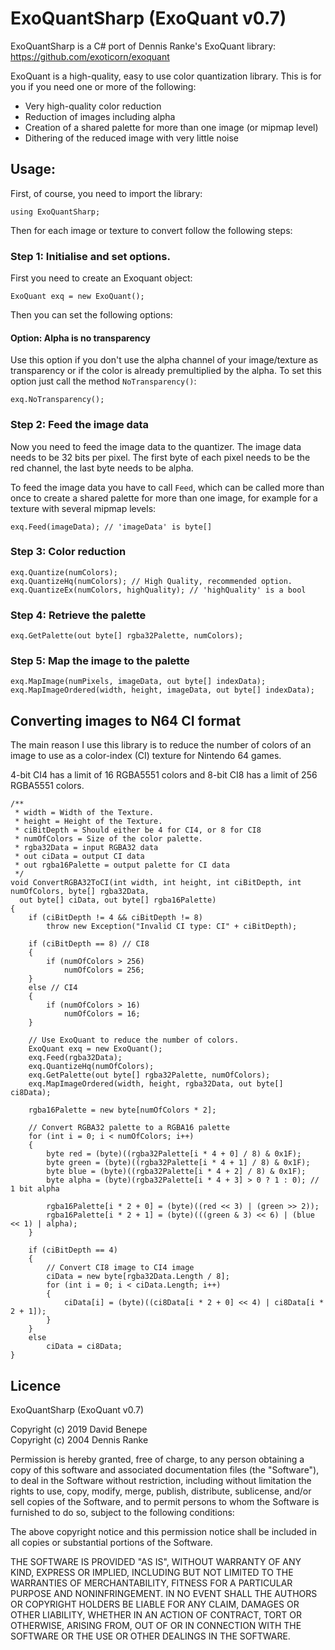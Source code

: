 # ExoQuantSharp (ExoQuant v0.7)

ExoQuantSharp is a C# port of Dennis Ranke's ExoQuant library: https://github.com/exoticorn/exoquant

ExoQuant is a high-quality, easy to use color quantization library. This is for you if you need one or more of the following:

* Very high-quality color reduction
* Reduction of images including alpha
* Creation of a shared palette for more than one image (or mipmap level)
* Dithering of the reduced image with very little noise

## Usage:

First, of course, you need to import the library:

    using ExoQuantSharp;

Then for each image or texture to convert follow the following steps:

### Step 1: Initialise and set options.

First you need to create an Exoquant object:

    ExoQuant exq = new ExoQuant();

Then you can set the following options:

#### Option: Alpha is no transparency

Use this option if you don't use the alpha channel of your image/texture as transparency or if the color is already premultiplied by the alpha. To set this option just call the method `NoTransparency()`:

    exq.NoTransparency();

### Step 2: Feed the image data

Now you need to feed the image data to the quantizer. The image data needs to be 32 bits per pixel. The first byte of each pixel needs to be the red channel, the last byte needs to be alpha.

To feed the image data you have to call `Feed`, which can be called more than once to create a shared palette for more than one image, for example for a texture with several mipmap levels:

    exq.Feed(imageData); // 'imageData' is byte[]

### Step 3: Color reduction

    exq.Quantize(numColors);
    exq.QuantizeHq(numColors); // High Quality, recommended option.
    exq.QuantizeEx(numColors, highQuality); // 'highQuality' is a bool

### Step 4: Retrieve the palette

    exq.GetPalette(out byte[] rgba32Palette, numColors);

### Step 5: Map the image to the palette

    exq.MapImage(numPixels, imageData, out byte[] indexData);
    exq.MapImageOrdered(width, height, imageData, out byte[] indexData);

## Converting images to N64 CI format

The main reason I use this library is to reduce the number of colors of an image to use as a color-index (CI) texture for Nintendo 64 games. 

4-bit CI4 has a limit of 16 RGBA5551 colors and 8-bit CI8 has a limit of 256 RGBA5551 colors.

    /**
     * width = Width of the Texture.
     * height = Height of the Texture.
     * ciBitDepth = Should either be 4 for CI4, or 8 for CI8
     * numOfColors = Size of the color palette.
     * rgba32Data = input RGBA32 data
     * out ciData = output CI data
     * out rgba16Palette = output palette for CI data
     */
    void ConvertRGBA32ToCI(int width, int height, int ciBitDepth, int numOfColors, byte[] rgba32Data, 
      out byte[] ciData, out byte[] rgba16Palette)
    {
        if (ciBitDepth != 4 && ciBitDepth != 8)
            throw new Exception("Invalid CI type: CI" + ciBitDepth);

        if (ciBitDepth == 8) // CI8
        {
            if (numOfColors > 256)
                numOfColors = 256;
        }
        else // CI4
        {
            if (numOfColors > 16)
                numOfColors = 16;
        }

        // Use ExoQuant to reduce the number of colors.
        ExoQuant exq = new ExoQuant();
        exq.Feed(rgba32Data);
        exq.QuantizeHq(numOfColors);
        exq.GetPalette(out byte[] rgba32Palette, numOfColors);
        exq.MapImageOrdered(width, height, rgba32Data, out byte[] ci8Data);
        
        rgba16Palette = new byte[numOfColors * 2];

        // Convert RGBA32 palette to a RGBA16 palette
        for (int i = 0; i < numOfColors; i++)
        {
            byte red = (byte)((rgba32Palette[i * 4 + 0] / 8) & 0x1F);
            byte green = (byte)((rgba32Palette[i * 4 + 1] / 8) & 0x1F);
            byte blue = (byte)((rgba32Palette[i * 4 + 2] / 8) & 0x1F);
            byte alpha = (byte)(rgba32Palette[i * 4 + 3] > 0 ? 1 : 0); // 1 bit alpha

            rgba16Palette[i * 2 + 0] = (byte)((red << 3) | (green >> 2));
            rgba16Palette[i * 2 + 1] = (byte)(((green & 3) << 6) | (blue << 1) | alpha);
        }

        if (ciBitDepth == 4)
        {
            // Convert CI8 image to CI4 image
            ciData = new byte[rgba32Data.Length / 8];
            for (int i = 0; i < ciData.Length; i++)
            {
                ciData[i] = (byte)((ci8Data[i * 2 + 0] << 4) | ci8Data[i * 2 + 1]);
            }
        }
        else
            ciData = ci8Data;
    }

## Licence

ExoQuantSharp (ExoQuant v0.7)

Copyright (c) 2019 David Benepe\
Copyright (c) 2004 Dennis Ranke

Permission is hereby granted, free of charge, to any person obtaining a copy of
this software and associated documentation files (the "Software"), to deal in
the Software without restriction, including without limitation the rights to
use, copy, modify, merge, publish, distribute, sublicense, and/or sell copies
of the Software, and to permit persons to whom the Software is furnished to do
so, subject to the following conditions:

The above copyright notice and this permission notice shall be included in all
copies or substantial portions of the Software.

THE SOFTWARE IS PROVIDED "AS IS", WITHOUT WARRANTY OF ANY KIND, EXPRESS OR
IMPLIED, INCLUDING BUT NOT LIMITED TO THE WARRANTIES OF MERCHANTABILITY,
FITNESS FOR A PARTICULAR PURPOSE AND NONINFRINGEMENT. IN NO EVENT SHALL THE
AUTHORS OR COPYRIGHT HOLDERS BE LIABLE FOR ANY CLAIM, DAMAGES OR OTHER
LIABILITY, WHETHER IN AN ACTION OF CONTRACT, TORT OR OTHERWISE, ARISING FROM,
OUT OF OR IN CONNECTION WITH THE SOFTWARE OR THE USE OR OTHER DEALINGS IN THE
SOFTWARE.
